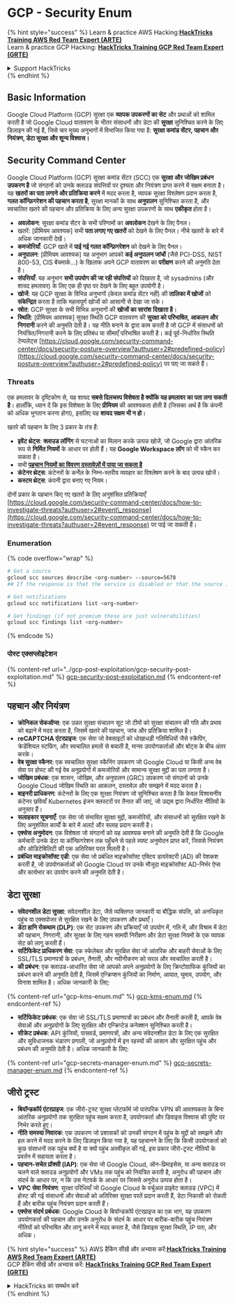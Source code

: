 # GCP - Security Enum

{% hint style="success" %}
Learn & practice AWS Hacking:<img src="../../../.gitbook/assets/image (1) (1) (1).png" alt="" data-size="line">[**HackTricks Training AWS Red Team Expert (ARTE)**](https://training.hacktricks.xyz/courses/arte)<img src="../../../.gitbook/assets/image (1) (1) (1).png" alt="" data-size="line">\
Learn & practice GCP Hacking: <img src="../../../.gitbook/assets/image (2).png" alt="" data-size="line">[**HackTricks Training GCP Red Team Expert (GRTE)**<img src="../../../.gitbook/assets/image (2).png" alt="" data-size="line">](https://training.hacktricks.xyz/courses/grte)

<details>

<summary>Support HackTricks</summary>

* Check the [**subscription plans**](https://github.com/sponsors/carlospolop)!
* **Join the** 💬 [**Discord group**](https://discord.gg/hRep4RUj7f) or the [**telegram group**](https://t.me/peass) or **follow** us on **Twitter** 🐦 [**@hacktricks\_live**](https://twitter.com/hacktricks_live)**.**
* **Share hacking tricks by submitting PRs to the** [**HackTricks**](https://github.com/carlospolop/hacktricks) and [**HackTricks Cloud**](https://github.com/carlospolop/hacktricks-cloud) github repos.

</details>
{% endhint %}

## Basic Information

Google Cloud Platform (GCP) सुरक्षा एक **व्यापक उपकरणों का सेट** और प्रथाओं को शामिल करती है जो Google Cloud वातावरण के भीतर संसाधनों और डेटा की **सुरक्षा** सुनिश्चित करने के लिए डिज़ाइन की गई हैं, जिसे चार मुख्य अनुभागों में विभाजित किया गया है: **सुरक्षा कमांड सेंटर, पहचान और नियंत्रण, डेटा सुरक्षा और शून्य विश्वास।**

## **Security Command Center**

Google Cloud Platform (GCP) सुरक्षा कमांड सेंटर (SCC) एक **सुरक्षा और जोखिम प्रबंधन उपकरण है** जो संगठनों को उनके क्लाउड संपत्तियों पर दृश्यता और नियंत्रण प्राप्त करने में सक्षम बनाता है। यह **खतरों का पता लगाने और प्रतिक्रिया करने** में मदद करता है, व्यापक सुरक्षा विश्लेषण प्रदान करता है, **गलत कॉन्फ़िगरेशन की पहचान करता है**, सुरक्षा मानकों के साथ **अनुपालन** सुनिश्चित करता है, और स्वचालित खतरे की पहचान और प्रतिक्रिया के लिए अन्य सुरक्षा उपकरणों के साथ **एकीकृत** होता है।

* **अवलोकन**: सुरक्षा कमांड सेंटर के सभी परिणामों का **अवलोकन** देखने के लिए पैनल।
* खतरें: \[प्रीमियम आवश्यक] सभी **पता लगाए गए खतरों** को देखने के लिए पैनल। नीचे खतरों के बारे में अधिक जानकारी देखें।
* **कमजोरियाँ**: GCP खाते में **पाई गई गलत कॉन्फ़िगरेशन** को देखने के लिए पैनल।
* **अनुपालन**: \[प्रीमियम आवश्यक] यह अनुभाग आपको **कई अनुपालन जांचों** (जैसे PCI-DSS, NIST 800-53, CIS बेंचमार्क...) के खिलाफ अपने GCP वातावरण का **परीक्षण** करने की अनुमति देता है।
* **संपत्तियाँ**: यह अनुभाग **सभी उपयोग की जा रही संपत्तियों** को दिखाता है, जो sysadmins (और शायद हमलावर) के लिए एक ही पृष्ठ पर देखने के लिए बहुत उपयोगी है।
* **खोजें**: यह GCP सुरक्षा के विभिन्न अनुभागों (केवल कमांड सेंटर नहीं) की **तालिका में खोजों** को **संकेन्द्रित** करता है ताकि महत्वपूर्ण खोजों को आसानी से देखा जा सके।
* **स्रोत**: GCP सुरक्षा के सभी विभिन्न अनुभागों की **खोजों का सारांश** **दिखाता है**।
* **स्थिति**: \[प्रीमियम आवश्यक] सुरक्षा स्थिति GCP वातावरण की **सुरक्षा को परिभाषित, आकलन और निगरानी** करने की अनुमति देती है। यह नीति बनाने के द्वारा काम करती है जो GCP में संसाधनों को नियंत्रित/निगरानी करने के लिए प्रतिबंध या सीमाएँ परिभाषित करती है। कई पूर्व-निर्धारित स्थिति टेम्पलेट्स [https://cloud.google.com/security-command-center/docs/security-posture-overview?authuser=2#predefined-policy](https://cloud.google.com/security-command-center/docs/security-posture-overview?authuser=2#predefined-policy) पर पाए जा सकते हैं।

### **Threats**

एक हमलावर के दृष्टिकोण से, यह शायद **सबसे दिलचस्प विशेषता है क्योंकि यह हमलावर का पता लगा सकती है**। हालाँकि, ध्यान दें कि इस विशेषता के लिए **प्रीमियम** की आवश्यकता होती है (जिसका अर्थ है कि कंपनी को अधिक भुगतान करना होगा), इसलिए यह **शायद सक्षम भी न हो**।

खतरे की पहचान के लिए 3 प्रकार के तंत्र हैं:

* **इवेंट थ्रेट्स**: **क्लाउड लॉगिंग** से घटनाओं का मिलान करके उत्पन्न खोजें, जो Google द्वारा आंतरिक रूप से **निर्मित नियमों** के आधार पर होती हैं। यह **Google Workspace लॉग** को भी स्कैन कर सकता है।
* सभी [**पहचान नियमों का विवरण दस्तावेज़ों में पाया जा सकता है**](https://cloud.google.com/security-command-center/docs/concepts-event-threat-detection-overview?authuser=2#how_works)
* **कंटेनर थ्रेट्स**: कंटेनरों के कर्नेल के निम्न-स्तरीय व्यवहार का विश्लेषण करने के बाद उत्पन्न खोजें।
* **कस्टम थ्रेट्स**: कंपनी द्वारा बनाए गए नियम।

दोनों प्रकार के पहचान किए गए खतरों के लिए अनुशंसित प्रतिक्रियाएँ [https://cloud.google.com/security-command-center/docs/how-to-investigate-threats?authuser=2#event\_response](https://cloud.google.com/security-command-center/docs/how-to-investigate-threats?authuser=2#event_response) पर पाई जा सकती हैं।

### Enumeration

{% code overflow="wrap" %}
```bash
# Get a source
gcloud scc sources describe <org-number> --source=5678
## If the response is that the service is disabled or that the source is not found, then, it isn't enabled

# Get notifications
gcloud scc notifications list <org-number>

# Get findings (if not premium these are just vulnerabilities)
gcloud scc findings list <org-number>
```
{% endcode %}

### पोस्ट एक्सप्लोइटेशन

{% content-ref url="../gcp-post-exploitation/gcp-security-post-exploitation.md" %}
[gcp-security-post-exploitation.md](../gcp-post-exploitation/gcp-security-post-exploitation.md)
{% endcontent-ref %}

## पहचान और नियंत्रण

* **क्रोनिकल सेकऑप्स**: एक उन्नत सुरक्षा संचालन सूट जो टीमों को सुरक्षा संचालन की गति और प्रभाव को बढ़ाने में मदद करता है, जिसमें खतरे की पहचान, जांच और प्रतिक्रिया शामिल है।
* **reCAPTCHA एंटरप्राइज**: एक सेवा जो वेबसाइटों को धोखाधड़ी गतिविधियों जैसे स्क्रैपिंग, क्रेडेंशियल स्टफिंग, और स्वचालित हमलों से बचाती है, मानव उपयोगकर्ताओं और बॉट्स के बीच अंतर करके।
* **वेब सुरक्षा स्कैनर**: एक स्वचालित सुरक्षा स्कैनिंग उपकरण जो Google Cloud या किसी अन्य वेब सेवा पर होस्ट की गई वेब अनुप्रयोगों में कमजोरियों और सामान्य सुरक्षा मुद्दों का पता लगाता है।
* **जोखिम प्रबंधक**: एक शासन, जोखिम, और अनुपालन (GRC) उपकरण जो संगठनों को उनके Google Cloud जोखिम स्थिति का आकलन, दस्तावेज़ और समझने में मदद करता है।
* **बाइनरी प्राधिकरण**: कंटेनरों के लिए एक सुरक्षा नियंत्रण जो सुनिश्चित करता है कि केवल विश्वसनीय कंटेनर छवियाँ Kubernetes इंजन क्लस्टरों पर तैनात की जाएं, जो उद्यम द्वारा निर्धारित नीतियों के अनुसार हैं।
* **सलाहकार सूचनाएँ**: एक सेवा जो संभावित सुरक्षा मुद्दों, कमजोरियों, और संसाधनों को सुरक्षित रखने के लिए अनुशंसित कार्यों के बारे में अलर्ट और सलाह प्रदान करती है।
* **एक्सेस अनुमोदन**: एक विशेषता जो संगठनों को यह आवश्यक बनाने की अनुमति देती है कि Google कर्मचारी उनके डेटा या कॉन्फ़िगरेशन तक पहुँचने से पहले स्पष्ट अनुमोदन प्राप्त करें, जिससे नियंत्रण और ऑडिटेबिलिटी की एक अतिरिक्त परत मिलती है।
* **प्रबंधित माइक्रोसॉफ्ट एडी**: एक सेवा जो प्रबंधित माइक्रोसॉफ्ट एक्टिव डायरेक्टरी (AD) की पेशकश करती है, जो उपयोगकर्ताओं को Google Cloud पर उनके मौजूदा माइक्रोसॉफ्ट AD-निर्भर ऐप्स और कार्यभार का उपयोग करने की अनुमति देती है।

## डेटा सुरक्षा

* **संवेदनशील डेटा सुरक्षा**: संवेदनशील डेटा, जैसे व्यक्तिगत जानकारी या बौद्धिक संपत्ति, को अनधिकृत पहुंच या एक्सपोजर से सुरक्षित रखने के लिए उपकरण और प्रथाएँ।
* **डेटा हानि रोकथाम (DLP)**: एक सेट उपकरण और प्रक्रियाएँ जो उपयोग में, गति में, और विश्राम में डेटा की पहचान, निगरानी, और सुरक्षा के लिए गहन सामग्री निरीक्षण और डेटा सुरक्षा नियमों के एक व्यापक सेट को लागू करती हैं।
* **सर्टिफिकेट प्राधिकरण सेवा**: एक स्केलेबल और सुरक्षित सेवा जो आंतरिक और बाहरी सेवाओं के लिए SSL/TLS प्रमाणपत्रों के प्रबंधन, तैनाती, और नवीनीकरण को सरल और स्वचालित करती है।
* **की प्रबंधन**: एक क्लाउड-आधारित सेवा जो आपको अपने अनुप्रयोगों के लिए क्रिप्टोग्राफिक कुंजियों का प्रबंधन करने की अनुमति देती है, जिसमें एन्क्रिप्शन कुंजियों का निर्माण, आयात, घुमाव, उपयोग, और विनाश शामिल है। अधिक जानकारी के लिए:

{% content-ref url="gcp-kms-enum.md" %}
[gcp-kms-enum.md](gcp-kms-enum.md)
{% endcontent-ref %}

* **सर्टिफिकेट प्रबंधक**: एक सेवा जो SSL/TLS प्रमाणपत्रों का प्रबंधन और तैनाती करती है, आपके वेब सेवाओं और अनुप्रयोगों के लिए सुरक्षित और एन्क्रिप्टेड कनेक्शन सुनिश्चित करती है।
* **सीक्रेट प्रबंधक**: API कुंजियों, पासवर्ड, प्रमाणपत्रों, और अन्य संवेदनशील डेटा के लिए एक सुरक्षित और सुविधाजनक भंडारण प्रणाली, जो अनुप्रयोगों में इन रहस्यों की आसान और सुरक्षित पहुंच और प्रबंधन की अनुमति देती है। अधिक जानकारी के लिए:

{% content-ref url="gcp-secrets-manager-enum.md" %}
[gcp-secrets-manager-enum.md](gcp-secrets-manager-enum.md)
{% endcontent-ref %}

## जीरो ट्रस्ट

* **बियॉन्डकॉर्प एंटरप्राइज**: एक जीरो-ट्रस्ट सुरक्षा प्लेटफॉर्म जो पारंपरिक VPN की आवश्यकता के बिना आंतरिक अनुप्रयोगों तक सुरक्षित पहुंच सक्षम करता है, उपयोगकर्ता और डिवाइस विश्वास की पुष्टि पर निर्भर करते हुए।
* **नीति समस्या निवारक**: एक उपकरण जो प्रशासकों को उनकी संगठन में पहुंच के मुद्दों को समझने और हल करने में मदद करने के लिए डिज़ाइन किया गया है, यह पहचानने के लिए कि किसी उपयोगकर्ता को कुछ संसाधनों तक पहुंच क्यों है या क्यों पहुंच अस्वीकृत की गई, इस प्रकार जीरो-ट्रस्ट नीतियों के प्रवर्तन में सहायता करता है।
* **पहचान-सचेत प्रॉक्सी (IAP)**: एक सेवा जो Google Cloud, ऑन-प्रिमाइसेस, या अन्य क्लाउड पर चलने वाले क्लाउड अनुप्रयोगों और VMs तक पहुंच को नियंत्रित करती है, अनुरोध की पहचान और संदर्भ के आधार पर, न कि उस नेटवर्क के आधार पर जिससे अनुरोध उत्पन्न होता है।
* **VPC सेवा नियंत्रण**: सुरक्षा परिधियाँ जो Google Cloud के वर्चुअल प्राइवेट क्लाउड (VPC) में होस्ट की गई संसाधनों और सेवाओं को अतिरिक्त सुरक्षा परतें प्रदान करती हैं, डेटा निकासी को रोकती हैं और बारीक पहुंच नियंत्रण प्रदान करती हैं।
* **एक्सेस संदर्भ प्रबंधक**: Google Cloud के बियॉन्डकॉर्प एंटरप्राइज का एक भाग, यह उपकरण उपयोगकर्ता की पहचान और उनके अनुरोध के संदर्भ के आधार पर बारीक-बारीक पहुंच नियंत्रण नीतियों को परिभाषित और लागू करने में मदद करता है, जैसे डिवाइस सुरक्षा स्थिति, IP पता, और अधिक।

{% hint style="success" %}
AWS हैकिंग सीखें और अभ्यास करें:<img src="../../../.gitbook/assets/image (1) (1) (1).png" alt="" data-size="line">[**HackTricks Training AWS Red Team Expert (ARTE)**](https://training.hacktricks.xyz/courses/arte)<img src="../../../.gitbook/assets/image (1) (1) (1).png" alt="" data-size="line">\
GCP हैकिंग सीखें और अभ्यास करें: <img src="../../../.gitbook/assets/image (2).png" alt="" data-size="line">[**HackTricks Training GCP Red Team Expert (GRTE)**<img src="../../../.gitbook/assets/image (2).png" alt="" data-size="line">](https://training.hacktricks.xyz/courses/grte)

<details>

<summary>HackTricks का समर्थन करें</summary>

* [**सदस्यता योजनाएँ**](https://github.com/sponsors/carlospolop) देखें!
* **💬 [**Discord समूह**](https://discord.gg/hRep4RUj7f) या [**टेलीग्राम समूह**](https://t.me/peass) में शामिल हों या **Twitter** पर हमें फॉलो करें 🐦 [**@hacktricks\_live**](https://twitter.com/hacktricks_live)**.**
* **हैकिंग ट्रिक्स साझा करें, PRs को [**HackTricks**](https://github.com/carlospolop/hacktricks) और [**HackTricks Cloud**](https://github.com/carlospolop/hacktricks-cloud) गिटहब रिपॉजिटरी में सबमिट करके।**

</details>
{% endhint %}
